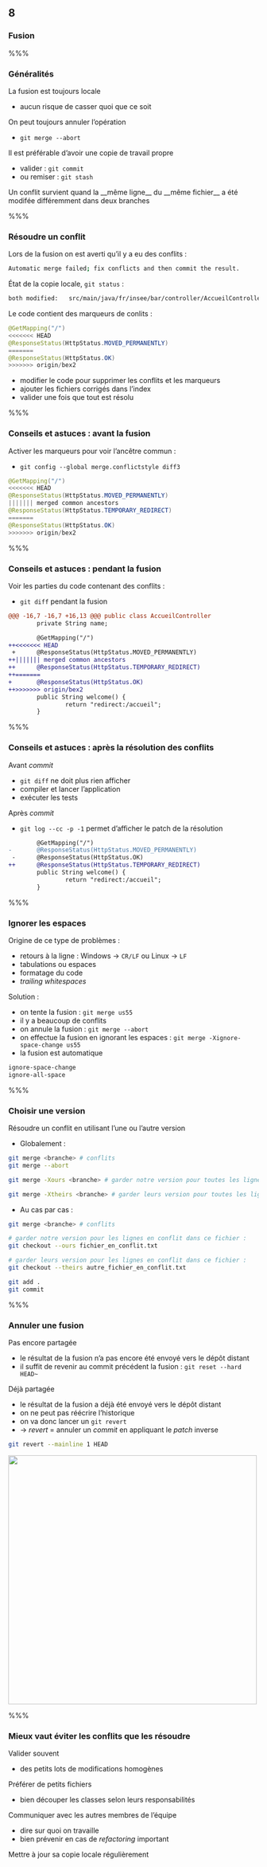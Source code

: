 <!-- .slide: data-background-image="images/logo-git.png" data-background-size="600px" class="chapter" -->
## 8
### Fusion


%%%


<!-- .slide: data-background-image="images/logo-git.png" data-background-size="600px" class="slide" -->
### Généralités

La fusion est toujours locale
 - aucun risque de casser quoi que ce soit

On peut toujours annuler l’opération
 - `git merge --abort`

<!-- .element: class="icon idea" -->Il est préférable d’avoir une copie de travail propre
 - valider : `git commit`
 - ou remiser : `git stash`

<!-- .element: class="icon warn" -->Un conflit survient quand la __même ligne__ du __même fichier__ a été modifée différemment dans deux branches


%%%


<!-- .slide: data-background-image="images/logo-git.png" data-background-size="600px" class="slide" -->
### Résoudre un conflit

Lors de la fusion on est averti qu’il y a eu des conflits :
```bash
Automatic merge failed; fix conflicts and then commit the result.
```

État de la copie locale, `git status` :

```bash
both modified:   src/main/java/fr/insee/bar/controller/AccueilController.java
```

Le code contient des marqueurs de conlits :
```java
@GetMapping("/")
<<<<<<< HEAD
@ResponseStatus(HttpStatus.MOVED_PERMANENTLY)
=======
@ResponseStatus(HttpStatus.OK)
>>>>>>> origin/bex2
```

 - modifier le code pour supprimer les conflits et les marqueurs
 - ajouter les fichiers corrigés dans l’index
 - valider une fois que tout est résolu


%%%


<!-- .slide: data-background-image="images/logo-git.png" data-background-size="600px" class="slide" -->
### Conseils et astuces : avant la fusion

Activer les marqueurs pour voir l’ancêtre commun :
 - `git config --global merge.conflictstyle diff3`

```java
@GetMapping("/")
<<<<<<< HEAD
@ResponseStatus(HttpStatus.MOVED_PERMANENTLY)
||||||| merged common ancestors
@ResponseStatus(HttpStatus.TEMPORARY_REDIRECT)
=======
@ResponseStatus(HttpStatus.OK)
>>>>>>> origin/bex2
```

%%%

<!-- .slide: data-background-image="images/logo-git.png" data-background-size="600px" class="slide" -->
### Conseils et astuces : pendant la fusion

Voir les parties du code contenant des conflits :
- `git diff` pendant la fusion

```patch
@@@ -16,7 -16,7 +16,13 @@@ public class AccueilController
        private String name;

        @GetMapping("/")
++<<<<<<< HEAD
 +      @ResponseStatus(HttpStatus.MOVED_PERMANENTLY)
++||||||| merged common ancestors
++      @ResponseStatus(HttpStatus.TEMPORARY_REDIRECT)
++=======
+       @ResponseStatus(HttpStatus.OK)
++>>>>>>> origin/bex2
        public String welcome() {
                return "redirect:/accueil";
        }
```

%%%

<!-- .slide: data-background-image="images/logo-git.png" data-background-size="600px" class="slide" -->
### Conseils et astuces : après la résolution des conflits

Avant *commit*
 - `git diff` ne doit plus rien afficher
 - compiler et lancer l’application
 - exécuter les tests

Après *commit*
 - `git log --cc -p -1` permet d’afficher le patch de la résolution

```patch
        @GetMapping("/")
-       @ResponseStatus(HttpStatus.MOVED_PERMANENTLY)
 -      @ResponseStatus(HttpStatus.OK)
++      @ResponseStatus(HttpStatus.TEMPORARY_REDIRECT)
        public String welcome() {
                return "redirect:/accueil";
        }

```


%%%


<!-- .slide: data-background-image="images/logo-git.png" data-background-size="600px" class="slide" -->
### Ignorer les espaces

Origine de ce type de problèmes :
 - retours à la ligne : Windows &rarr; `CR/LF` ou Linux &rarr; `LF`
 - tabulations ou espaces
 - formatage du code
 - *trailing whitespaces*

Solution :
 - on tente la fusion : `git merge us55`
 - il y a beaucoup de conflits
 - on annule la fusion : `git merge --abort`
 - on effectue la fusion en ignorant les espaces : `git merge -Xignore-space-change us55`
 - la fusion est automatique


```bash
ignore-space-change
ignore-all-space
```


%%%

<!-- .slide: data-background-image="images/logo-git.png" data-background-size="600px" class="slide" -->
### Choisir une version

Résoudre un conflit en utilisant l’une ou l’autre version

 - Globalement :

```bash
git merge <branche> # conflits
git merge --abort

git merge -Xours <branche> # garder notre version pour toutes les lignes en conflit

git merge -Xtheirs <branche> # garder leurs version pour toutes les lignes en conflit
```

 - Au cas par cas :

```bash
git merge <branche> # conflits

# garder notre version pour les lignes en conflit dans ce fichier :
git checkout --ours fichier_en_conflit.txt

# garder leurs version pour les lignes en conflit dans ce fichier :
git checkout --theirs autre_fichier_en_conflit.txt

git add .
git commit
```

%%%

<!-- .slide: class="slide" data-background-color="#7580ba" -->
### Annuler une fusion

Pas encore partagée
 - le résultat de la fusion n’a pas encore été envoyé vers le dépôt distant
 - il suffit de revenir au commit précédent la fusion : `git reset --hard HEAD~`

Déjà partagée
 - le résultat de la fusion a déjà été envoyé vers le dépôt distant
 - on ne peut pas réécrire l’historique
 - on va donc lancer un `git revert`
  - &rarr; *revert* = annuler un *commit* en appliquant le *patch* inverse

```bash
git revert --mainline 1 HEAD
```

<div class="center">
    <img src="images/undomerge-revert.png" class="boxed-img" width="500px" />
</div>

%%%

<!-- .slide: data-background-image="images/logo-git.png" data-background-size="600px" class="slide" -->
### Mieux vaut éviter les conflits que les résoudre

Valider souvent
 - des petits lots de modifications homogènes

Préférer de petits fichiers
 - bien découper les classes selon leurs responsabilités

Communiquer avec les autres membres de l’équipe
 - dire sur quoi on travaille
 - bien prévenir en cas de *refactoring* important

Mettre à jour sa copie locale régulièrement
